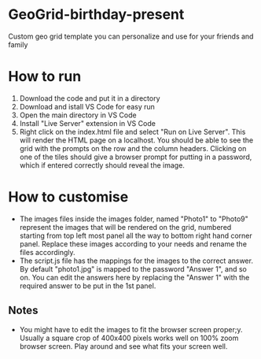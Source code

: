 # GeoGrid-birthday-present
Custom geo grid template you can personalize and use for your friends and family

# How to run
1. Download the code and put it in a directory
2. Download and istall VS Code for easy run
3. Open the main directory in VS Code
4. Install "Live Server" extension in VS Code
5. Right click on the index.html file and select "Run on Live Server". This will render the HTML page on a localhost. You should be able to see the grid with the prompts on the row and the column headers. Clicking on one of the tiles should give a browser prompt for putting in a password, which if entered correctly should reveal the image.

# How to customise
- The images files inside the images folder, named "Photo1" to "Photo9" represent the images that will be rendered on the grid, numbered starting from top left most panel all the way to bottom right hand corner panel. Replace these images according to your needs and rename the files accordingly.
- The script.js file has the mappings for the images to the correct answer. By default "photo1.jpg" is mapped to the password "Answer 1", and so on. You can edit the answers here by replacing the "Answer 1" with the required answer to be put in the 1st panel.

## Notes
- You might have to edit the images to fit the browser screen proper;y. Usually a square crop of 400x400 pixels works well on 100% zoom browser screen. Play around and see what fits your screen well.

